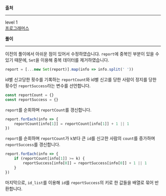 **출처**<hr>
level 1   
[프로그래머스](https://programmers.co.kr/learn/courses/30/lessons/92334)
<br>

**풀이**<hr>
이전의 풀이에서 아쉬운 점이 있어서 수정하였습니댜. `report`에 중복인 부분이 있을 수 있기 때문에, `Set`을 이용해 중복 데이터를 제거하였습니다.
``` js
report = [...new Set(report)].map(info => info.split(' '))
```
id별 신고당한 횟수를 기록하는 `reportCount`와 id별 신고를 당한 사람이 정지를 당한 횟수인 `reportSuccess`라는 변수를 선언합니다.
``` js
const reportCount = {}
const reportSuccess = {}
```

`report`를 순회하며 `reportCount`를 갱신합니다.
``` js
report.forEach(info => {
    reportCount[info[1]] = reportCount[info[1]] + 1 || 1
})
```

`report`를 순회하며 `reportCount`가 `k`보다 큰 `id`를 신고한 사람의 `count`를 증가하며 `reportSuccess`를 갱신합니다.

``` js
report.forEach(info => {
    if (reportCount[info[1]] >= k) {
        reportSuccess[info[0]] = reportSuccess[info[0]] + 1 || 1
    }
})
```

마지막으로, `id_list`를 이용해 `id`를 `reportSuccess`의 키로 한 값들을 배열로 묶어 반환합니다.
